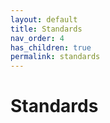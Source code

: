 ```yaml
---
layout: default
title: Standards
nav_order: 4
has_children: true
permalink: standards
---
```


# Standards


